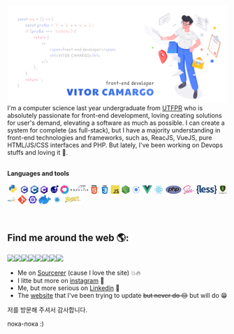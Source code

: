 <img src="https://raw.githubusercontent.com/vitorCamargo/vitorCamargo/master/assets/images/background.svg" alt="banner that writes a code about the banner itself">
<!--
Why so many code if life is not programmed and there is no logic in the best things.
But, besides that, don't copy this READ.me, I made it!
--->
I'm a computer science last year undergraduate from <a href="http://www.utfpr.edu.br/">UTFPR</a> who is absolutely passionate for front-end development, loving creating solutions for user's demand, elevating a software as much as possible. I can create a system for complete (as full-stack), but I have a majority understanding in front-end technologies and frameworks, such as, ReacJS, VueJS, pure HTML/JS/CSS interfaces and PHP. But lately, I've been working on Devops stuffs and loving it 🥰.

<br />
<br />

**Languages and tools**

<code><img height="25" src="https://raw.githubusercontent.com/vitorCamargo/vitorCamargo/master/assets/images/languages/python.png"></code>
<code><img height="20" src="https://raw.githubusercontent.com/vitorCamargo/vitorCamargo/master/assets/images/languages/c.png"></code>
<code><img height="20" src="https://raw.githubusercontent.com/vitorCamargo/vitorCamargo/master/assets/images/languages/cpp.png"></code>
<code><img height="20" src="https://raw.githubusercontent.com/vitorCamargo/vitorCamargo/master/assets/images/languages/csharp.png"></code>
<code><img height="20" src="https://raw.githubusercontent.com/vitorCamargo/vitorCamargo/master/assets/images/languages/lua.png"></code>
<code><img height="20" src="https://raw.githubusercontent.com/vitorCamargo/vitorCamargo/master/assets/images/languages/love.png"></code>
<code><img height="20" src="https://raw.githubusercontent.com/vitorCamargo/vitorCamargo/master/assets/images/languages/modelica.svg"></code>
<code><img height="20" src="https://raw.githubusercontent.com/vitorCamargo/vitorCamargo/master/assets/images/languages/html.png"></code>
<code><img height="20" src="https://raw.githubusercontent.com/vitorCamargo/vitorCamargo/master/assets/images/languages/css.png"></code>
<code><img height="20" src="https://raw.githubusercontent.com/vitorCamargo/vitorCamargo/master/assets/images/languages/javascript.png"></code>
<code><img height="20" src="https://raw.githubusercontent.com/vitorCamargo/vitorCamargo/master/assets/images/languages/nodejs.png"></code>
<code><img height="20" src="https://raw.githubusercontent.com/vitorCamargo/vitorCamargo/master/assets/images/languages/ionic.png"></code>
<code><img height="20" src="https://raw.githubusercontent.com/vitorCamargo/vitorCamargo/master/assets/images/languages/vue.png"></code>
<code><img height="20" src="https://raw.githubusercontent.com/vitorCamargo/vitorCamargo/master/assets/images/languages/react.png"></code>
<code><img height="20" src="https://raw.githubusercontent.com/vitorCamargo/vitorCamargo/master/assets/images/languages/php.png"></code>
<code><img height="20" src="https://raw.githubusercontent.com/vitorCamargo/vitorCamargo/master/assets/images/languages/sass.png"></code>
<code><img height="20" src="https://raw.githubusercontent.com/vitorCamargo/vitorCamargo/master/assets/images/languages/less.png"></code>
<code><img height="20" src="https://raw.githubusercontent.com/vitorCamargo/vitorCamargo/master/assets/images/languages/mongodb.png"></code>
<code><img height="20" src="https://raw.githubusercontent.com/vitorCamargo/vitorCamargo/master/assets/images/languages/mysql.jpg"></code>
<code><img height="20" src="https://raw.githubusercontent.com/vitorCamargo/vitorCamargo/master/assets/images/languages/git.png"></code>
<code><img height="20" src="https://raw.githubusercontent.com/vitorCamargo/vitorCamargo/master/assets/images/languages/eslint.png"></code>
<code><img height="20" src="https://raw.githubusercontent.com/vitorCamargo/vitorCamargo/master/assets/images/languages/docker.png"></code>
<code><img height="20" src="https://raw.githubusercontent.com/vitorCamargo/vitorCamargo/master/assets/images/languages/webpack.png"></code>
<code><img height="20" src="https://raw.githubusercontent.com/vitorCamargo/vitorCamargo/master/assets/images/languages/babel.png"></code>

<object data-v-6cc17e78="" data="/assets/avatar/vitocamargo" type="image/svg+xml"></object>
<!---
<details>
  <summary><b>📈 Some stats</b></summary>
  <img src="https://github-readme-stats.vercel.app/api?username=vitorCamargo&show_icons=true&hide_border=true" alt="Github Stats />
</details>
--->
<br />

## Find me around the web 🌎:
[![](https://sourcerer.io/fame/vitorCamargo/utfpr/reservaEquipamentosLab/images/0)](https://sourcerer.io/fame/vitorCamargo/utfpr/reservaEquipamentosLab/links/0)[![](https://sourcerer.io/fame/vitorCamargo/utfpr/reservaEquipamentosLab/images/1)](https://sourcerer.io/fame/vitorCamargo/utfpr/reservaEquipamentosLab/links/1)[![](https://sourcerer.io/fame/vitorCamargo/utfpr/reservaEquipamentosLab/images/2)](https://sourcerer.io/fame/vitorCamargo/utfpr/reservaEquipamentosLab/links/2)[![](https://sourcerer.io/fame/vitorCamargo/utfpr/reservaEquipamentosLab/images/3)](https://sourcerer.io/fame/vitorCamargo/utfpr/reservaEquipamentosLab/links/3)[![](https://sourcerer.io/fame/vitorCamargo/utfpr/reservaEquipamentosLab/images/4)](https://sourcerer.io/fame/vitorCamargo/utfpr/reservaEquipamentosLab/links/4)[![](https://sourcerer.io/fame/vitorCamargo/utfpr/reservaEquipamentosLab/images/5)](https://sourcerer.io/fame/vitorCamargo/utfpr/reservaEquipamentosLab/links/5)[![](https://sourcerer.io/fame/vitorCamargo/utfpr/reservaEquipamentosLab/images/6)](https://sourcerer.io/fame/vitorCamargo/utfpr/reservaEquipamentosLab/links/6)[![](https://sourcerer.io/fame/vitorCamargo/utfpr/reservaEquipamentosLab/images/7)](https://sourcerer.io/fame/vitorCamargo/utfpr/reservaEquipamentosLab/links/7)

- Me on [Sourcerer](https://sourcerer.io/vitorcamargo) (cause I love the site) 💥🔥
- I litte but more on [instagram](https://www.instagram.com/_vitorcamargo_/) 📸
- Me, but more serious on [Linkedin](https://www.linkedin.com/in/vitor-camargo/) 💼
- The [website](http://vitorcamargo.me) that I've been trying to update ~~but never do 😔~~ but will do 😁

저를 방문해 주셔서 감사합니다.

пока-пока :)
